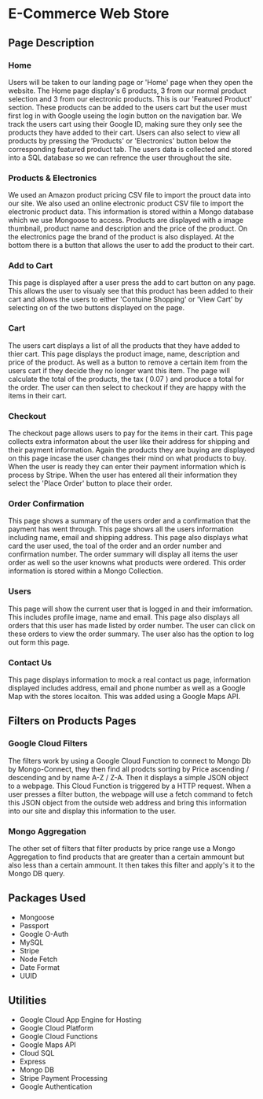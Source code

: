 # E-Commerce Web Store

## Page Description

### Home
Users will be taken to our landing page or 'Home' page when they open the website. The Home page display's 6 products, 3 from our normal product selection and 3 from our electronic products. This is our 'Featured Product' section. These products can be added to the users cart but the user must first log in with Google useing the login button on the navigation bar. We track the users cart using their Google ID, making sure they only see the products they have added to their cart. Users can also select to view all products by pressing the 'Products' or 'Electronics' button below the corresponding featured product tab. The users data is collected and stored into a SQL database so we can refrence the user throughout the site.

### Products & Electronics
We used an Amazon product pricing CSV file to import the prouct data into our site. We also used an online electronic product CSV file to import the electronic product data. This information is stored within a Mongo database which we use Mongoose to access. Products are displayed with a image thumbnail,  product name and description and the price of the product. On the electronics page the brand of the product is also displayed. At the bottom there is a button that allows the user to add the product to their cart. 

### Add to Cart
This page is displayed after a user press the add to cart button on any page. This allows the user to visualy see that this product has been added to their cart and allows the users to either 'Contuine Shopping' or 'View Cart' by selecting on of the two buttons displayed on the page.

### Cart
The users cart displays a list of all the products that they have added to thier cart. This page displays the product image, name, description and price of the product. As well as a button to remove a certain item from the users cart if they decide they no longer want this item. The page will calculate the total of the products, the tax ( 0.07 ) and produce a total for the order. The user can then select to checkout if they are happy with the items in their cart.

### Checkout
The checkout page allows users to pay for the items in their cart. This page collects extra informaton about the user like their address for shipping and their payment information. Again the products they are buying are displayed on this page incase the user changes their mind on what products to buy. When the user is ready they can enter their payment information which is process by Stripe. When the user has entered all their information they select the 'Place Order' button to place their order.

### Order Confirmation
This page shows a summary of the users order and a confirmation that the payment has went through. This page shows all the users information including name, email and shipping address. This page also displays what card the user used, the toal of the order and an order number and confirmation number. The order summary will display all items the user order as well so the user knowns what products were ordered. This order information is stored within a Mongo Collection. 

### Users
This page will show the current user that is logged in and their imformation. This includes profile image, name and email. This page also displays all orders that this user has made listed by order number. The user can click on these orders to view the order summary. The user also has the option to log out form this page.

### Contact Us
This page displays information to mock a real contact us page, information displayed includes address, email and phone number as well as a Google Map with the stores locaiton. This was added using a Google Maps API.

## Filters on Products Pages

### Google Cloud Filters
The filters work by using a Google Cloud Function to connect to Mongo Db by Mongo-Connect, they then find all prodcts sorting by Price ascending / descending and by name A-Z / Z-A. Then it displays a simple JSON object to a webpage. This Cloud Function is triggered by a HTTP request. When a user presses a filter button, the webpage will use a fetch command to fetch this JSON object from the outside web address and bring this information into our site and display this information to the user.

### Mongo Aggregation
The other set of filters that filter products by price range use a Mongo Aggregation to find products that are greater than a certain ammount but also less than a certain ammount. It then takes this filter and apply's it to the Mongo DB query.

## Packages Used
* Mongoose
* Passport
* Google O-Auth
* MySQL
* Stripe
* Node Fetch
* Date Format
* UUID

## Utilities

* Google Cloud App Engine for Hosting
* Google Cloud Platform
* Google Cloud Functions
* Google Maps API
* Cloud SQL
* Express
* Mongo DB
* Stripe Payment Processing
* Google Authentication
